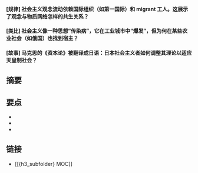 #### [规律] 社会主义观念流动依赖国际组织（如第一国际）和 migrant 工人。这展示了观念与物质网络怎样的共生关系？


#### [类比] 社会主义像一种思想“传染病”，它在工业城市中“爆发”，但为何在某些农业社会（如俄国）也找到宿主？


#### [故事] 马克思的《资本论》被翻译成日语：日本社会主义者如何调整其理论以适应天皇制社会？


## 摘要


## 要点

- 
- 
- 

## 链接

- [[{h3_subfolder} MOC]]
